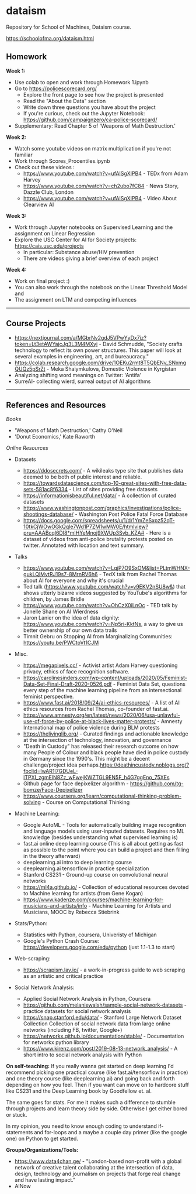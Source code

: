 # dataism
Repository for School of Machines, Dataism course.

https://schoolofma.org/dataism.html

## Homework
**Week 1:**
* Use colab to open and work through Homework 1.ipynb
* Go to https://policescorecard.org/
   - Explore the front page to see how the project is presented
   - Read the "About the Data" section
   - Write down three questions you have about the project
   - If you're curious, check out the Jupyter Notebook: https://github.com/campaignzero/ca-police-scorecard/
* Supplementary: Read Chapter 5 of 'Weapons of Math Destruction.'

**Week 2:**
* Watch some youtube videos on matrix multiplication if you're not familiar
* Work through Scores_Procentiles.ipynb
* Check out these videos : 
   * https://www.youtube.com/watch?v=ufAlSgXIPB4 - TEDx from Adam Harvey
   * https://www.youtube.com/watch?v=ch2ubo7fC84 - News Story, Dazzle Club, London
   * https://www.youtube.com/watch?v=ufAlSgXIPB4 - Video About Clearview AI
   
**Week 3:**
* Work through Jupyter notebooks on Supervised Learning and the assignment on Linear Regression
* Explore the USC Center for AI for Society projects: https://cais.usc.edu/projects
   * In particular: Substance abuse/HIV prevention
   * There are videos giving a brief overview of each project
 
 **Week 4:**
 * Work on final project :)
 * You can also work through the notebook on the Linear Threshold Model and
 * The assignment on LTM and competing influences
 ---  
## Course Projects 
 * https://nextjournal.com/a/MGbrNv2gdJ5VPwYyDx7jz?token=Lt3etAWYajcJg3L3M4MXyi - David Schmudde, "Society crafts technology to reflect its own power structures. This paper will look at several examples in engineering, art, and bureaucracy."
 * https://colab.research.google.com/drive/1OEKu2rmt8T5QbENv_SNxmgQUQz5pSrZt - Meka Shaiymkulova, Domestic Violence in Kyrgistan
 * Analyzing shifting word meanings on Twitter: 'Antifa'
 * SurreAI- collecting wierd, surreal output of AI algorithms
 ---
## References and Resources

*Books*
* 'Weapons of Math Destruction,' Cathy O'Neil
* 'Donut Economics,' Kate Raworth

*Online Resources*

* Datasets
   * https://ddosecrets.com/ - A wikileaks type site that publishes data deemed to be both of public interest and reliable.
   * https://towardsdatascience.com/top-10-great-sites-with-free-data-sets-581ac8f6334 - List of sites providing free datasets
   * https://informationisbeautiful.net/data/ - A collection of curated datasets
   * https://www.washingtonpost.com/graphics/investigations/police-shootings-database/ - Washington Post Police Fatal Force Database
   * https://docs.google.com/spreadsheets/u/1/d/1YmZeSxpz52qT-10tkCjWOwOGkQqle7Wd1P7ZM1wMW0E/htmlview?pru=AAABcql6DI8*mIHYeMnoj9XWUp3Svb_KZA# - Here is a dataset of videos from anti-police brutality protests posted on twitter. Annotated with location and text summary.
   
* Talks
   * https://www.youtube.com/watch?v=LqjP7O9SxOM&list=PLtmWHNX-gukLQlMvtRJ19s7-8MrnRV6h6 - TedX talk from Rachel Thomas about AI for everyone and why it's crucial
   * Ted talk (https://www.youtube.com/watch?v=v9EKV2nSU8w&) that shows utterly bizarre videos suggested by YouTube's algorithms for children, by James Bridle
   * https://www.youtube.com/watch?v=OhCzX0iLnOc - TED talk by Jonelle Shane on AI Wierdness
   * Jaron Lanier on the idea of data dignity: https://www.youtube.com/watch?v=Np5ri-KktNs, a way to give us better ownership of our own data trails
   * Timnit Gebru on Stopping AI from Marginalizing Communities: https://youtu.be/PWCtoVt1CJM
   
   
   

* Misc. 
   *  https://megapixels.cc/ - Activist artist Adam Harvey questioning privacy, ethics  of face recognition software.
   * https://carolinesinders.com/wp-content/uploads/2020/05/Feminist-Data-Set-Final-Draft-2020-0526.pdf - Feminist Data Set, questions every step of the machine learning pipeline from an intersectional feminist perspective.
   * https://www.fast.ai/2018/09/24/ai-ethics-resources/ - A list of AI ethics resources from Rachel Thomas, co-founder of fast.ai.
   * https://www.amnesty.org/en/latest/news/2020/06/usa-unlawful-use-of-force-by-police-at-black-lives-matter-protests/ - Amnesty International map of police violence during BLM protests
   * https://thelivinglib.org/ - Curated findings and actionable knowledge at the intersection of technology, innovation, and governance
   * "Death in Custody" has released their research outcome on how many People of Colour and black people have died in police custody in Germany since the 1990's. This might be a decent challenge/project idea perhaps.https://deathincustody.noblogs.org/?fbclid=IwAR1I7GDUeL-lTPXI_zgmElN8Zz_wFwejKWZTGL9EN5F_h4G7ggEno_75XEs
   * Github page for face depixelizer algorithm - https://github.com/tg-bomze/Face-Depixelizer
   * https://www.coursera.org/learn/computational-thinking-problem-solving - Course on Computational Thinking

* Machine Learning:
   * Google AutoML - Tools for automatically building image recognition and language models using user-inputed datasets. Requires no ML knowledge (besides understanding what supervised learning is)
   * fast.ai online deep learning course (This is all about getting as fast as possible to the point where you can build a project and then filling in the theory afterward) 
   * deeplearning.ai intro to deep learning course
   * deeplearning.ai tensorflow in practice specialization
   * Stanford CS231 - Ground-up course on convolutional neural networks
   * https://ml4a.github.io/ - Collection of educational resources devoted to Machine learning for artists (from Gene Kogan)
   * https://www.kadenze.com/courses/machine-learning-for-musicians-and-artists/info - Machine Learning for Artists and Musicians, MOOC by Rebecca Stiebrink
  
* Stats/Python:
   * Statistics with Python, coursera, Univeristy of Michigan
   * Google's Python Crash Course: https://developers.google.com/edu/python (just 1.1-1.3 to start)


* Web-scraping:
   * https://scrapism.lav.io/ - a work-in-progress guide to web scraping as an artistic and critical practice
   
* Social Network Analysis:
   * Applied Social Network Analysis in Python, Coursera
   * https://github.com/melaniewalsh/sample-social-network-datasets - practice datasets for social network analysis
   * https://snap.stanford.edu/data/ - Stanford Large Network Dataset Collection
Collection of social network data from large online networks (including FB, twitter, Google+)
   * https://networkx.github.io/documentation/stable/ - Documentation for networkx python library
   * https://www.kirenz.com/post/2019-08-13-network_analysis/ - A short intro to social network analysis with Python



**On self-teaching:**
If you really wanna get started on deep learning I'd recommend picking one practical course (like fast.ai/tensorflow in practice) and one theory course (like deeplearning.ai) and going back and forth depending on how you feel. Then if you want can move on to hardcore stuff like CS231 and the Deep Learning book by Goodfellow et. al.

The same goes for stats. For me it makes such a difference to stumble through projects and learn theory side by side. Otherwise I get either bored or stuck.

In my opinion, you need to know enough coding to understand if-statements and for-loops and a maybe a couple day primer (like the google one) on Python to get started.

**Groups/Organizations/Tools:**
* https://www.data4chan.ge/ - "London-based non-profit with a global network of creative talent collaborating at the intersection of data, design, technology and journalism on projects that forge real change and have lasting impact."
* AINow
